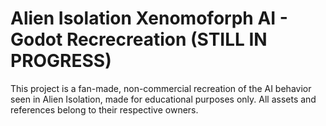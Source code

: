 # Alien Isolation Xenomoforph AI - Godot Recrecreation (STILL IN PROGRESS)

This project is a fan-made, non-commercial recreation of the AI behavior seen in Alien Isolation, made for educational purposes only. All assets and references belong to their respective owners.
